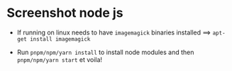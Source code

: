 # Screenshot node js

- If running on linux needs to have `imagemagick` binaries installed ==> `apt-get install imagemagick`

- Run `pnpm/npm/yarn install` to install node modules and then `pnpm/npm/yarn start` et voila!
